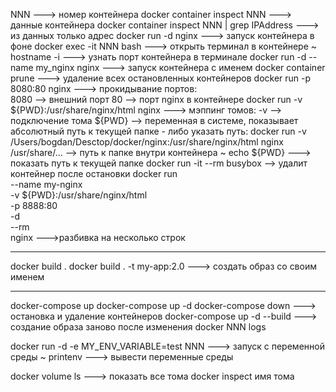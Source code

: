 
NNN ---> номер контейнера
docker container inspect NNN  ---> данные контейнера
docker container inspect NNN | grep IPAddress ---> из данных только адрес
docker run -d nginx ---> запуск контейнера в фоне
docker exec -it NNN bash ---> открыть терминал в контейнере
~ hostname -i ---> узнать порт контейнера в терминале
docker run -d --name my_nginx nginx ---> запуск контейнера с именем
docker container prune ---> удаление всех остановленных контейнеров
docker run -p 8080:80 nginx ---> прокидывание портов:   
    8080 --> внешний порт
    80 --> порт nginx в контейнере
docker run -v ${PWD}:/usr/share/nginx/html nginx ---> мэппинг томов: 
    -v --> подключение тома
    ${PWD} --> переменная в системе, показывает абсолютный путь к текущей папке - либо указать путь:
    docker run -v /Users/bogdan/Desctop/docker/nginx:/usr/share/nginx/html nginx
    /usr/share/... --> путь к папке внутри контейнера
~ echo ${PWD} ---> показать путь к текущей папке
docker run -it --rm busybox --> удалит контейнер после остановки
docker run \
--name my-nginx \
-v ${PWD}:/usr/share/nginx/html \
-p 8888:80 \
-d \
--rm \
nginx --->разбивка на несколько строк

------------------------------------------------------------
docker build .
docker build . -t my-app:2.0 ---> создать образ со своим именем

----------------------------------------
docker-compose up 
docker-compose up -d
docker-compose down ---> остановка и удаление контейнеров
docker-compose up -d --build ---> создание образа заново после изменения
docker NNN logs

docker run -d -e MY_ENV_VARIABLE=test NNN ---> запуск с переменной среды
~ printenv ---> вывести переменные среды

docker volume ls ---> показать все тома 
docker inspect имя тома 


